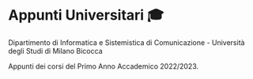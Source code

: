 # Appunti Universitari 🎓
Dipartimento di Informatica e Sistemistica di Comunicazione - Università degli Studi di Milano Bicocca

Appunti dei corsi del Primo Anno Accademico 2022/2023. 

